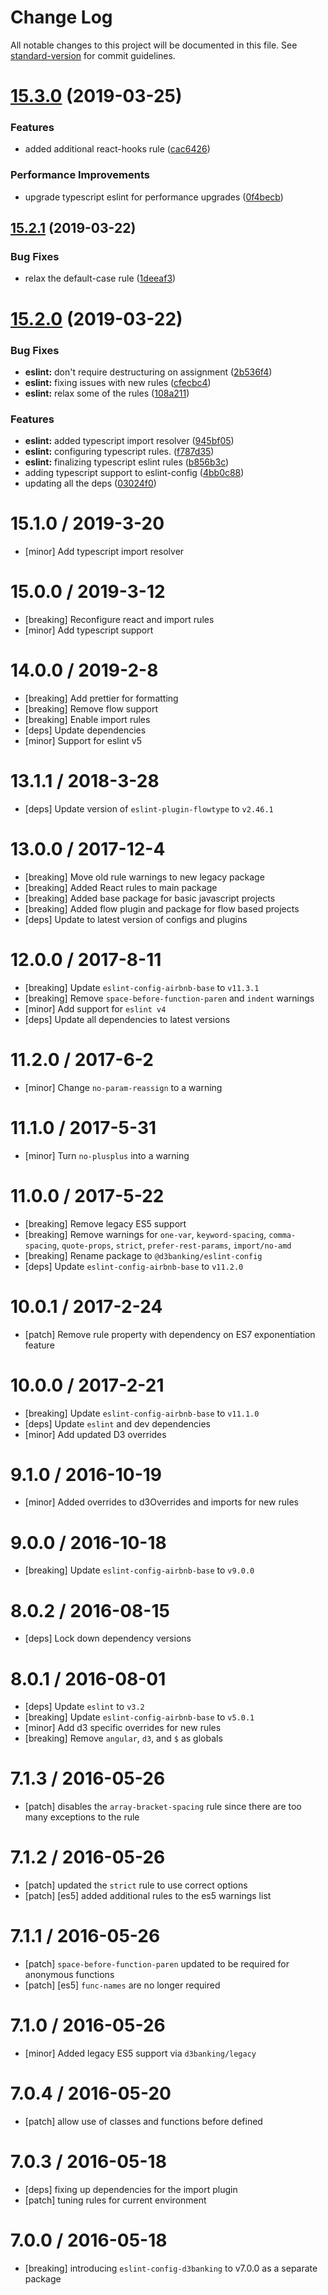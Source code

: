 # Change Log

All notable changes to this project will be documented in this file. See [standard-version](https://github.com/conventional-changelog/standard-version) for commit guidelines.

# [15.3.0](https://github.com/LodoSoftware/javascript-style-guide/compare/v15.2.1...v15.3.0) (2019-03-25)


### Features

* added additional react-hooks rule ([cac6426](https://github.com/LodoSoftware/javascript-style-guide/commit/cac6426))


### Performance Improvements

* upgrade typescript eslint for performance upgrades ([0f4becb](https://github.com/LodoSoftware/javascript-style-guide/commit/0f4becb))



## [15.2.1](https://github.com/LodoSoftware/javascript-style-guide/compare/v15.2.0...v15.2.1) (2019-03-22)


### Bug Fixes

* relax the default-case rule ([1deeaf3](https://github.com/LodoSoftware/javascript-style-guide/commit/1deeaf3))



# [15.2.0](https://github.com/LodoSoftware/javascript-style-guide/compare/v13.1.1...v15.2.0) (2019-03-22)


### Bug Fixes

* **eslint:** don't require destructuring on assignment ([2b536f4](https://github.com/LodoSoftware/javascript-style-guide/commit/2b536f4))
* **eslint:** fixing issues with new rules ([cfecbc4](https://github.com/LodoSoftware/javascript-style-guide/commit/cfecbc4))
* **eslint:** relax some of the rules ([108a211](https://github.com/LodoSoftware/javascript-style-guide/commit/108a211))


### Features

* **eslint:** added typescript import resolver ([945bf05](https://github.com/LodoSoftware/javascript-style-guide/commit/945bf05))
* **eslint:** configuring typescript rules. ([f787d35](https://github.com/LodoSoftware/javascript-style-guide/commit/f787d35))
* **eslint:** finalizing typescript eslint rules ([b856b3c](https://github.com/LodoSoftware/javascript-style-guide/commit/b856b3c))
* adding typescript support to eslint-config ([4bb0c88](https://github.com/LodoSoftware/javascript-style-guide/commit/4bb0c88))
* updating all the deps ([03024f0](https://github.com/LodoSoftware/javascript-style-guide/commit/03024f0))



15.1.0 / 2019-3-20
==================
- [minor] Add typescript import resolver

15.0.0 / 2019-3-12
==================
- [breaking] Reconfigure react and import rules
- [minor] Add typescript support

14.0.0 / 2019-2-8
=================
- [breaking] Add prettier for formatting
- [breaking] Remove flow support
- [breaking] Enable import rules
- [deps] Update dependencies
- [minor] Support for eslint v5

13.1.1 / 2018-3-28
==================
- [deps] Update version of `eslint-plugin-flowtype` to `v2.46.1`

13.0.0 / 2017-12-4
===================
- [breaking] Move old rule warnings to new legacy package
- [breaking] Added React rules to main package
- [breaking] Added base package for basic javascript projects
- [breaking] Added flow plugin and package for flow based projects
- [deps] Update to latest version of configs and plugins

12.0.0 / 2017-8-11
==================
- [breaking] Update `eslint-config-airbnb-base` to `v11.3.1`
- [breaking] Remove `space-before-function-paren` and `indent` warnings
- [minor] Add support for `eslint v4`
- [deps] Update all dependencies to latest versions

11.2.0 / 2017-6-2
=================
- [minor] Change `no-param-reassign` to a warning

11.1.0 / 2017-5-31
==================
- [minor] Turn `no-plusplus` into a warning

11.0.0 / 2017-5-22
==================
- [breaking] Remove legacy ES5 support
- [breaking] Remove warnings for `one-var`, `keyword-spacing`, `comma-spacing`, `quote-props`, `strict`, `prefer-rest-params`, `import/no-amd`
- [breaking] Rename package to `@d3banking/eslint-config`
- [deps] Update `eslint-config-airbnb-base` to `v11.2.0`

10.0.1 / 2017-2-24
==================
- [patch] Remove rule property with dependency on ES7 exponentiation feature

10.0.0 / 2017-2-21
==================
- [breaking] Update `eslint-config-airbnb-base` to `v11.1.0`
- [deps] Update `eslint` and dev dependencies
- [minor] Add updated D3 overrides

9.1.0 / 2016-10-19
==================
- [minor] Added overrides to d3Overrides and imports for new rules

9.0.0 / 2016-10-18
==================
- [breaking] Update `eslint-config-airbnb-base` to `v9.0.0`

8.0.2 / 2016-08-15
==================
- [deps] Lock down dependency versions

8.0.1 / 2016-08-01
==================
- [deps] Update `eslint` to `v3.2`
- [breaking] Update `eslint-config-airbnb-base` to `v5.0.1`
- [minor] Add d3 specific overrides for new rules
- [breaking] Remove `angular`, `d3`, and `$` as globals

7.1.3 / 2016-05-26
==================
- [patch] disables the `array-bracket-spacing` rule since there are too many exceptions to the rule

7.1.2 / 2016-05-26
==================
- [patch] updated the `strict` rule to use correct options
- [patch] [es5] added additional rules to the es5 warnings list

7.1.1 / 2016-05-26
==================
- [patch] `space-before-function-paren` updated to be required for anonymous functions
- [patch] [es5] `func-names` are no longer required

7.1.0 / 2016-05-26
==================
- [minor] Added legacy ES5 support via `d3banking/legacy`

7.0.4 / 2016-05-20
==================
- [patch] allow use of classes and functions before defined

7.0.3 / 2016-05-18
==================
- [deps] fixing up dependencies for the import plugin
- [patch] tuning rules for current environment

7.0.0 / 2016-05-18
==================
- [breaking] introducing `eslint-config-d3banking` to v7.0.0 as a separate package